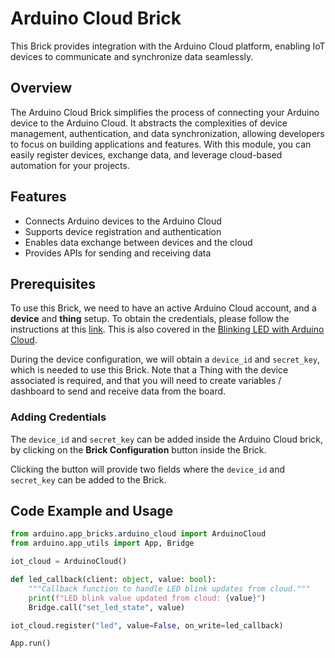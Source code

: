 # Arduino Cloud Brick

This Brick provides integration with the Arduino Cloud platform, enabling IoT devices to communicate and synchronize data seamlessly.

## Overview

The Arduino Cloud Brick simplifies the process of connecting your Arduino device to the Arduino Cloud. It abstracts the complexities of device management, authentication, and data synchronization, allowing developers to focus on building applications and features. With this module, you can easily register devices, exchange data, and leverage cloud-based automation for your projects.

## Features

- Connects Arduino devices to the Arduino Cloud
- Supports device registration and authentication
- Enables data exchange between devices and the cloud
- Provides APIs for sending and receiving data

## Prerequisites

To use this Brick, we need to have an active Arduino Cloud account, and a **device** and **thing** setup. To obtain the credentials, please follow the instructions at this [link](https://docs.arduino.cc/arduino-cloud/features/manual-device/). This is also covered in the [Blinking LED with Arduino Cloud](/examples/cloud-blink).

During the device configuration, we will obtain a `device_id` and `secret_key`, which is needed to use this Brick. Note that a Thing with the device associated is required, and that you will need to create variables / dashboard to send and receive data from the board.

### Adding Credentials

The `device_id` and `secret_key` can be added inside the Arduino Cloud brick, by clicking on the **Brick Configuration** button inside the Brick.

Clicking the button will provide two fields where the `device_id` and `secret_key` can be added to the Brick.

## Code Example and Usage

```python
from arduino.app_bricks.arduino_cloud import ArduinoCloud
from arduino.app_utils import App, Bridge

iot_cloud = ArduinoCloud()

def led_callback(client: object, value: bool):
    """Callback function to handle LED blink updates from cloud."""
    print(f"LED blink value updated from cloud: {value}")
    Bridge.call("set_led_state", value)

iot_cloud.register("led", value=False, on_write=led_callback)

App.run()
```